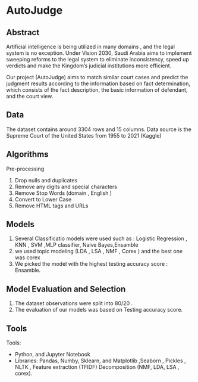 # AutoJudge

## Abstract
Artificial intelligence is being utilized in many domains , and the legal system is no exception. Under Vision 2030, Saudi Arabia aims to implement sweeping reforms to the legal system to eliminate inconsistency, speed up verdicts and make the Kingdom’s judicial institutions more efficient.

Our project (AutoJudge) aims to match similar court cases and predict the judgment results according to the information based on fact determination, which consists of the fact description, the basic information of defendant, and the court view.

## Data
The dataset contains around  3304 rows and 15 columns.  Data source is the Supreme Court of the United States from 1955 to 2021 (Kaggle)


## Algorithms
Pre-processing
1. Drop nulls and duplicates
2. Remove any digits and special characters
3. Remove Stop Words (domain , English )
4. Convert to Lower Case
5. Remove HTML tags and URLs


## Models

1. Several Classificatio models were used such as : Logistic  Regression , KNN ,  SVM ,MLP classifier, Naive Bayes,Ensamble
2. we used topic modeling (LDA , LSA , NMF , Corex ) and the best one was corex
3. We picked the model with the highest testing accuracy score : Ensamble.

## Model Evaluation and Selection
1. The dataset observations were split into 80/20 .
2. The evaluation of our models was based on Testing accuracy score.

## Tools
Tools: 
- Python, and Jupyter Notebook 
- Libraries: Pandas, Numby, Sklearn, and Matplotlib ,Seaborn , Pickles , NLTK , Feature extraction (TFIDF) Decomposition (NMF, LDA, LSA , corex).



